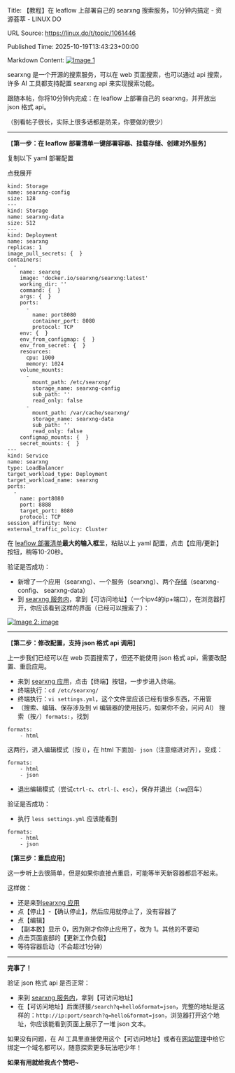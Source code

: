 Title: 【教程】在 leaflow 上部署自己的 searxng 搜索服务，10分钟内搞定 - 资源荟萃 - LINUX DO

URL Source: https://linux.do/t/topic/1061446

Published Time: 2025-10-19T13:43:23+00:00

Markdown Content:
[![Image 1](https://linux.do/user_avatar/linux.do/hahadalin/48/982803_2.gif)](https://linux.do/u/hahadalin)

searxng 是一个开源的搜索服务，可以在 web 页面搜索，也可以通过 api 搜索，许多 AI 工具都支持配置 searxng api 来实现搜索功能。

 跟随本帖，你将10分钟内完成：在 leaflow 上部署自己的 searxng，并开放出 json 格式 api。

 （别看帖子很长，实际上很多话都是防呆，你要做的很少）

* * *

【**第一步：在 leaflow 部署清单一键部署容器、挂载存储、创建对外服务**】

复制以下 yaml 部署配置

点我展开
```
kind: Storage
name: searxng-config
size: 128
---
kind: Storage
name: searxng-data
size: 512
---
kind: Deployment
name: searxng
replicas: 1
image_pull_secrets: {  }
containers:
  -
    name: searxng
    image: 'docker.io/searxng/searxng:latest'
    working_dir: ''
    command: {  }
    args: {  }
    ports:
      -
        name: port8080
        container_port: 8080
        protocol: TCP
    env: {  }
    env_from_configmap: {  }
    env_from_secret: {  }
    resources:
      cpu: 1000
      memory: 1024
    volume_mounts:
      -
        mount_path: /etc/searxng/
        storage_name: searxng-config
        sub_path: ''
        read_only: false
      -
        mount_path: /var/cache/searxng/
        storage_name: searxng-data
        sub_path: ''
        read_only: false
    configmap_mounts: {  }
    secret_mounts: {  }
---
kind: Service
name: searxng
type: LoadBalancer
target_workload_type: Deployment
target_workload_name: searxng
ports:
  -
    name: port8080
    port: 8888
    target_port: 8080
    protocol: TCP
session_affinity: None
external_traffic_policy: Cluster
```

在 [leaflow 部署清单](https://leaflow.net/apply)**最大的输入框**里，粘贴以上 yaml 配置，点击【应用/更新】按钮，稍等10-20秒。

验证是否成功：

*   新增了一个应用（searxng）、一个服务（searxng）、两个[存储](https://leaflow.net/storages)（searxng-config、 searxng-data）
*   到 [searxng 服务内](https://leaflow.net/services/searxng)，拿到【可访问地址】（一个ipv4的ip+端口），在浏览器打开，你应该看到这样的界面（已经可以搜索了）：

[![Image 2: image](https://linux.do/uploads/default/optimized/4X/a/0/8/a08b3e6db7f651cfbf9cef29954a6abfebc0d134_2_690x310.png)](https://linux.do/uploads/default/original/4X/a/0/8/a08b3e6db7f651cfbf9cef29954a6abfebc0d134.png "image") 

* * *

【**第二步：修改配置，支持 json 格式 api 调用**】

 上一步我们已经可以在 web 页面搜索了，但还不能使用 json 格式 api，需要改配置、重启应用。

*   来到 [searxng 应用](https://leaflow.net/deployments/searxng)，点击【终端】按钮，一步步进入终端。
*   终端执行：`cd /etc/searxng/`
*   终端执行：`vi settings.yml`，这个文件里应该已经有很多东西，不用管
*   （搜索、编辑、保存涉及到 vi 编辑器的使用技巧，如果你不会，问问 AI） 搜索（按`/`）`formats:`，找到
```
formats:                                           
    - html
```
 这两行，进入编辑模式（按 i），在 html 下面加`- json`（注意缩进对齐），变成：
```
formats:                                           
    - html
    - json
```
*   退出编辑模式（尝试`ctrl-c`、`ctrl-[`、`esc`），保存并退出（`:wq`回车）

验证是否成功：

*   执行 `less settings.yml` 应该能看到
```
formats:                                           
    - html
    - json
```

【**第三步：重启应用**】

这一步听上去很简单，但是如果你直接点重启，可能等半天新容器都启不起来。

 这样做：

*   还是来到[searxng 应用](https://leaflow.net/deployments/searxng)
*   点【停止】-【确认停止】，然后应用就停止了，没有容器了
*   点【编辑】
*   【副本数】显示 0，因为刚才你停止应用了，改为 1。其他的不要动
*   点击页面底部的【更新工作负载】
*   等待容器启动（不会超过1分钟）

* * *

**完事了！**

验证 json 格式 api 是否正常：

*   来到 [searxng 服务内](https://leaflow.net/services/searxng)，拿到【可访问地址】
*   在【可访问地址】后面拼接`/search?q=hello&format=json`，完整的地址是这样的：`http://ip:port/search?q=hello&format=json`，浏览器打开这个地址，你应该能看到页面上展示了一堆 json 文本。

如果没有问题，在 AI 工具里直接使用这个【可访问地址】或者在[网站管理](https://leaflow.net/ingresses)中给它绑定一个域名都可以，随意探索更多玩法吧少年！

**如果有用就给我点个赞吧~**
